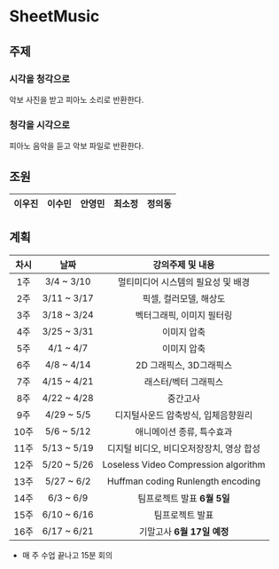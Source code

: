 # SheetMusic

## 주제

### 시각을 청각으로

악보 사진을 받고 피아노 소리로 반환한다.

### 청각을 시각으로

피아노 음악을 듣고 악보 파일로 반환한다.

## 조원


| 이우진 | 이수민 | 안영민 | 최소정 | 정의동 |
|--------|--------|--------|--------|--------|


## 계획

| 차시 |     날짜    |             강의주제 및 내용             |
|:----:|:-----------:|:----------------------------------------:|
|  1주 |  3/4 ~ 3/10 |    멀티미디어 시스템의 필요성 및 배경    |
|  2주 | 3/11 ~ 3/17 |          픽셀, 컬러모델, 해상도          |
|  3주 | 3/18 ~ 3/24 |         벡터그래픽, 이미지 필터링        |
|  4주 | 3/25 ~ 3/31 |                이미지 압축               |
|  5주 |  4/1 ~ 4/7  |                이미지 압축               |
|  6주 |  4/8 ~ 4/14 |          2D 그래픽스, 3D그래픽스         |
|  7주 | 4/15 ~ 4/21 |           래스터/벡터 그래픽스           |
|  8주 | 4/22 ~ 4/28 |                 중간고사                 |
|  9주 |  4/29 ~ 5/5 |    디지털사운드 압축방식, 입체음향원리   |
| 10주 |  5/6 ~ 5/12 |         애니메이션 종류, 특수효과        |
| 11주 | 5/13 ~ 5/19 | 디지털 비디오, 비디오저장장치, 영상 합성 |
| 12주 | 5/20 ~ 5/26 |   Loseless Video Compression algorithm   |
| 13주 |  5/27 ~ 6/2 |     Huffman coding Runlength encoding    |
| 14주 |  6/3 ~ 6/9  |              팀프로젝트 발표 __6월 5일__            |
| 15주 | 6/10 ~ 6/16 |              팀프로젝트 발표             |
| 16주 | 6/17 ~ 6/21 |                 기말고사     __6월 17일 예정__            |

  - 매 주 수업 끝나고 15분 회의
